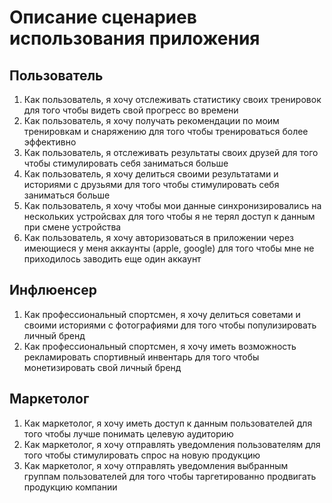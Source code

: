 # Описание сценариев использования приложения

## Пользователь

1. Как пользователь, я хочу отслеживать статистику своих тренировок для того чтобы видеть свой прогресс во времени
2. Как пользователь, я хочу получать рекомендации по моим тренировкам и снаряжению для того чтобы тренироваться более эффективно
3. Как пользователь, я отслеживать результаты своих друзей для того чтобы стимулировать себя заниматься больше 
4. Как пользователь, я хочу делиться своими результатами и историями с друзьями для того чтобы стимулировать себя заниматься больше
5. Как пользователь, я хочу чтобы мои данные синхронизировались на нескольких устройсвах для того чтобы я не терял доступ к данным при смене устройства
6. Как пользователь, я хочу авторизоваться в приложении через имеющиеся у меня аккаунты (apple, google) для того чтобы мне не приходилось заводить еще один аккаунт
 
## Инфлюенсер

1. Как профессиональный спортсмен, я хочу делиться советами и своими историями с фотографиями для того чтобы популизировать личный бренд
2. Как профессиональный спортсмен, я хочу иметь возможность рекламировать спортивный инвентарь для того чтобы монетизировать свой личный бренд

## Маркетолог

1. Как маркетолог, я хочу иметь доступ к данным пользователей для того чтобы лучше понимать целевую аудиторию
2. Как маркетолог, я хочу отправлять уведомления пользователям для того чтобы стимулировать спрос на новую продукцию
3. Как маркетолог, я хочу отправлять уведомления выбранным группам пользователей для того чтобы таргетированно продвигать продукцию компании
